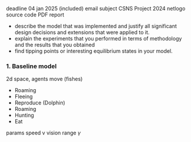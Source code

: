 deadline 04 jan 2025 (included)
email subject CSNS Project 2024
netlogo source code
PDF report

- describe the model that was implemented and justify all significant design decisions and extensions that were applied to it.
- explain the experiments that you performed in terms of methodology and the results that you obtained
- find tipping points or interesting equilibrium states in your model.

### 1. Baseline model
2d space, agents move (fishes)
- Roaming
- Fleeing
- Reproduce
(Dolphin)
- Roaming
- Hunting
- Eat

params
speed v
vision range $\gamma$   